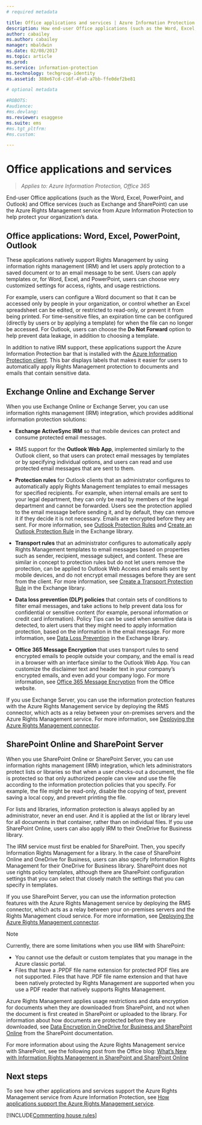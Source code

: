 ```yaml
---
# required metadata

title: Office applications and services | Azure Information Protection
description: How end-user Office applications (such as the Word, Excel, PowerPoint, and Outlook) and Office services (such as Exchange and SharePoint) can use the Azure Rights Management service to help protect your organization's data.
author: cabailey
ms.author: cabailey
manager: mbaldwin
ms.date: 02/08/2017
ms.topic: article
ms.prod:
ms.service: information-protection
ms.technology: techgroup-identity
ms.assetid: 388e67cd-c16f-4fa0-a7bb-ffe0def2be81

# optional metadata

#ROBOTS:
#audience:
#ms.devlang:
ms.reviewer: esaggese
ms.suite: ems
#ms.tgt_pltfrm:
#ms.custom:

---
```



# Office applications and services

>*Applies to: Azure Information Protection, Office 365*

End-user Office applications (such as the Word, Excel, PowerPoint, and Outlook) and Office services (such as Exchange and SharePoint) can use the Azure Rights Management service from Azure Information Protection to help protect your organization’s data.

## Office applications: Word, Excel, PowerPoint, Outlook
These applications natively support Rights Management by using information rights management (IRM) and let users apply protection to a saved document or to an email message to be sent. Users can apply templates or, for Word, Excel, and PowerPoint, users can choose very customized settings for access, rights, and usage restrictions. 

For example, users can configure a Word document so that it can be accessed only by people in your organization, or control whether an Excel spreadsheet can be edited, or restricted to read-only, or prevent it from being printed. For time-sensitive files, an expiration time can be configured (directly by users or by applying a template) for when the file can no longer be accessed. For Outlook, users can choose the **Do Not Forward** option to help prevent data leakage, in addition to choosing a template.

In addition to native IRM support, these applications support the Azure Information Protection bar that is installed with the [Azure Information Protection client](../rms-client/aip-client.md ). This bar displays labels that makes it easier for users to automatically apply Rights Management protection to documents and emails that contain sensitive data.

## Exchange Online and Exchange Server
When you use Exchange Online or Exchange Server, you can use information rights management (IRM) integration, which provides additional information protection solutions:

-   **Exchange ActiveSync IRM** so that mobile devices can protect and consume protected email messages.

-   RMS support for the **Outlook Web App**, implemented similarly to the Outlook client, so that users can protect email messages by templates or by specifying individual options, and users can read and use protected email messages that are sent to them.

-   **Protection rules** for Outlook clients that an administrator configures to automatically apply Rights Management templates to email messages for specified recipients. For example, when internal emails are sent to your legal department, they can only be read by members of the legal department and cannot be forwarded. Users see the protection applied to the email message before sending it, and by default, they can remove it if they decide it is not necessary. Emails are encrypted before they are sent. For more information, see [Outlook Protection Rules](https://technet.microsoft.com/library/dd638178%28v=exchg.150%29.aspx) and [Create an Outlook Protection Rule](https://technet.microsoft.com/library/dd638196%28v=exchg.150%29.aspx) in the Exchange library.

-   **Transport rules** that an administrator configures to automatically apply Rights Management templates to email messages based on properties such as sender, recipient, message subject, and content. These are similar in concept to protection rules but do not let users remove the protection, can be applied to Outlook Web Access and emails sent by mobile devices, and do not encrypt email messages before they are sent from the client. For more information, see [Create a Transport Protection Rule](https://technet.microsoft.com/library/dd302432.aspx) in the Exchange library.

-   **Data loss prevention (DLP) policies** that contain sets of conditions to filter email messages, and take actions to help prevent data loss for confidential or sensitive content (for example, personal information or credit card information). Policy Tips can be used when sensitive data is detected, to alert users that they might need to apply information protection, based on the information in the email message. For more information, see [Data Loss Prevention](https://technet.microsoft.com/library/jj150527%28v=exchg.150%29.aspx) in the Exchange library.

-   **Office 365 Message Encryption** that uses transport rules to send encrypted emails to people outside your company, and the email is read in a browser with an interface similar to the Outlook Web App. You can customize the disclaimer text and header text in your company’s encrypted emails, and even add your company logo. For more information, see [Office 365 Message Encryption](https://office.microsoft.com/o365-message-encryption-FX104179182.aspx) from the Office website.

If you use Exchange Server, you can use the information protection features with the Azure Rights Management service by deploying the RMS connector, which acts as a relay between your on-premises servers and the Azure Rights Management service. For more information, see [Deploying the Azure Rights Management connector](../deploy-use/deploy-rms-connector.md).

## SharePoint Online and SharePoint Server
When you use SharePoint Online or SharePoint Server, you can use information rights management (IRM) integration, which lets administrators protect lists or libraries so that when a user checks-out a document, the file is protected so that only authorized people can view and use the file according to the information protection policies that you specify. For example, the file might be read-only, disable the copying of text, prevent saving a local copy, and prevent printing the file.

For lists and libraries, information protection is always applied by an administrator, never an end user. And it is applied at the list or library level for all documents in that container, rather than on individual files.  If you use SharePoint Online, users can also apply IRM to their OneDrive for Business library.

The IRM service must first be enabled for SharePoint. Then, you specify Information Rights Management for a library. In the case of SharePoint Online and OneDrive for Business, users can also specify Information Rights Management for their OneDrive for Business library. SharePoint does not use rights policy templates, although there are SharePoint configuration settings that you can select that closely match the settings that you can specify in templates.

If you use SharePoint Server, you can use the information protection features with the Azure Rights Management service by deploying the RMS connector, which acts as a relay between your on-premises servers and the Rights Management cloud service. For more information, see [Deploying the Azure Rights Management connector](../deploy-use/deploy-rms-connector.md).

> [!NOTE]
> Currently, there are some limitations when you use IRM with SharePoint:
> 
> - You cannot use the default or custom templates that you manage in the Azure classic portal.
> - Files that have a .PPDF file name extension for protected PDF files are not supported. Files that have .PDF file name extension and that have been natively protected by Rights Management are supported when you use a PDF reader that natively supports Rights Management.


Azure Rights Management applies usage restrictions and data encryption for documents when they are downloaded from SharePoint, and not when the document is first created in SharePoint or uploaded to the library. For information about how documents are protected before they are downloaded, see [Data Encryption in OneDrive for Business and SharePoint Online](https://technet.microsoft.com/library/dn905447.aspx) from the SharePoint documentation.

For more information about using the Azure Rights Management service with SharePoint, see the following  post from the Office blog: [What’s New with Information Rights Management in SharePoint and SharePoint Online](http://blogs.office.com/2012/11/09/whats-new-with-information-rights-management-in-sharepoint-and-sharepoint-online/)

## Next steps

To see how other applications and services support the Azure Rights Management service from Azure Information Protection, see [How applications support the Azure Rights Management service](applications-support.md).

[!INCLUDE[Commenting house rules](../includes/houserules.md)]